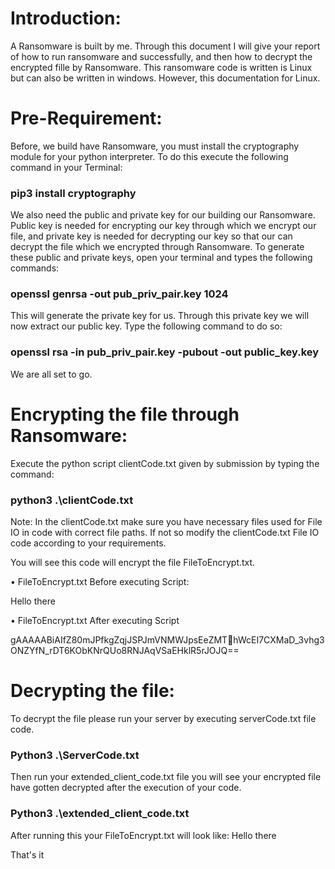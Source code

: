 # Introduction:
A Ransomware is built by me. Through this document I will give your report of 
how to run ransomware and successfully, and then how to decrypt the encrypted fille by 
Ransomware.
This ransomware code is written is Linux but can also be written in windows. However, this 
documentation for Linux.


# Pre-Requirement:
Before, we build have Ransomware, you must install the cryptography module for your python 
interpreter. To do this execute the following command in your Terminal:

### pip3 install cryptography


We also need the public and private key for our building our Ransomware. Public key is needed for 
encrypting our key through which we encrypt our file, and private key is needed for decrypting our 
key so that our can decrypt the file which we encrypted through Ransomware. To generate these 
public and private keys, open your terminal and types the following commands:

### openssl genrsa -out pub_priv_pair.key 1024

This will generate the private key for us. Through this private key we will now extract our public key. 
Type the following command to do so:

### openssl rsa -in pub_priv_pair.key -pubout -out public_key.key

We are all set to go.

# Encrypting the file through Ransomware:

Execute the python script clientCode.txt given by submission by typing the command:

### python3 .\clientCode.txt

Note: In the clientCode.txt make sure you have necessary files used for File IO in code with correct 
file paths. If not so modify the clientCode.txt File IO code according to your requirements.

You will see this code will encrypt the file FileToEncrypt.txt.

• FileToEncrypt.txt Before executing Script:

Hello there

• FileToEncrypt.txt After executing Script

gAAAAABiAIfZ80mJPfkgZqjJSPJmVNMWJpsEeZMThWcEI7CXMaD_3vhg3ONZYfN_rDT6KObKNrQUo8RNJAqVSaEHklR5rJOJQ==

# Decrypting the file:
To decrypt the file please run your server by executing serverCode.txt file code.

### Python3 .\ServerCode.txt

Then run your extended_client_code.txt file you will see your encrypted file have gotten decrypted 
after the execution of your code.

### Python3 .\extended_client_code.txt

After running this your FileToEncrypt.txt will look like:
Hello there






That's it
